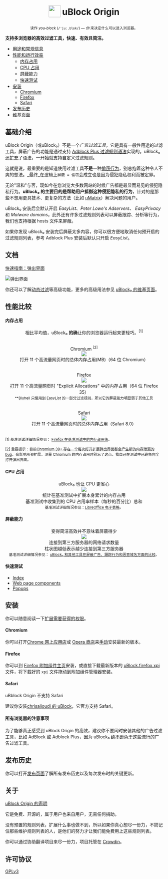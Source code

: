 <h1 align="center">
<sub>
<img src="https://raw.githubusercontent.com/gorhill/uBlock/master/doc/img/icon38@2x.png"
height="38"
width="38">
</sub>
uBlock Origin
</h1>
<p align="center">
<sup> <!-- Pronounciation -->
      读作 <i>you-block</i> (<code>/ˈjuːˌblɒk/</code>) — <i>你</i> 来决定什么可以进入浏览器。
</sup>
<br>
</p>

**支持多浏览器的高效过滤工具，快速、有效且简洁。**&nbsp;&nbsp;[<img src="https://travis-ci.org/gorhill/uBlock.svg?branch=master" height="12">](https://travis-ci.org/gorhill/uBlock)

* [用途和常规信息](#基础介绍)
* [性能和运行效率](#性能比较)
  * [内存占用](#内存占用)
  * [CPU 占用](#cpu-占用)
  * [屏蔽能力](#屏蔽能力)
  * [快速测试](#快速测试)
* [安装](#安装)
  * [Chromium](#chromium)
  * [Firefox](#firefox)
  * [Safari](#safari)
* [发布历史](#发布历史)
* [维基页面](https://github.com/fang5566/uBlock/wiki)

## 基础介绍

uBlock Origin（或uBlock₀）不是一个*广告过滤工具*，它是具有一般性用途的过滤工具，屏蔽广告的功能是通过支持 [Adblock Plus 过滤规则语法](https://adblockplus.org/zh_CN/filters)实现的。uBlock₀ 还[扩充](https://github.com/fang5566/uBlock/wiki/%E6%89%A9%E5%85%85%E7%9A%84%E8%BF%87%E6%BB%A4%E8%A7%84%E5%88%99%E8%AF%AD%E6%B3%95)了语法，一开始就支持自定义过滤规则。

这就是说，最重要的是知道使用过滤工具**不是**一种[偷窃行为](https://twitter.com/LeaVerou/status/518154828166725632)，别总抱着这种令人不爽的想法。_最终_在逻辑上`屏蔽 = 偷窃`会成立也是因为侵犯隐私权利而被定罪。

无论"温和"与否，现如今在您浏览大多数网站的时候广告都是最显而易见的侵犯隐私行为。**uBlock₀ 的主要目的是帮助用户抵御这种侵犯隐私的行为**，针对的是那些不想用更具技术、更复杂的方法（比如 [µMatrix](https://github.com/gorhill/uMatrix)）解决问题的用户。

uBlock₀ 安装后会默认开启 _EasyList_、_Peter Lowe's Adservers_、 _EasyPrivacy_ 和 _Malware domains_，此外还有许多过滤规则列表可以屏蔽跟踪、分析等行为，我们也支持根据 hosts 文件来屏蔽。

如果你发现 uBlock₀ 安装完后屏蔽太多内容，你可以很方便地取消任何预开启的过滤规则列表，参考 Adblock Plus 安装后默认只开启 _EasyList_。

## 文档

[快速指南：弹出界面](https://github.com/fang5566/uBlock/wiki/%E5%BF%AB%E9%80%9F%E6%8C%87%E5%8D%97%EF%BC%9A%E5%BC%B9%E5%87%BA%E7%95%8C%E9%9D%A2)

![弹出界面](https://raw.githubusercontent.com/gorhill/uBlock/master/doc/img/popup-1.png)

你还可以了解[动态过滤](https://github.com/fang5566/uBlock/wiki/%E5%8A%A8%E6%80%81%E8%BF%87%E6%BB%A4)等高级功能，更多的高级用法参见 [uBlock₀ 的维基页面](https://github.com/fang5566/uBlock/wiki)。

## 性能比较

#### 内存占用

<div align="center">
相比平均值，uBlock₀ <b>的确</b>让你的浏览器运行起来更轻巧。<sup>[1]</sup><br><br>

Chromium <sup>[2]</sup><br>
<img src="https://raw.githubusercontent.com/gorhill/uBlock/master/doc/benchmarks/mem-usage-overall-chart-20141224.png" /><br>打开 11 个高流量网页时的总体内存占用(MB)（64 位 Chromium）<br><br>

Firefox<br>
<img src="https://raw.githubusercontent.com/gorhill/uBlock/master/doc/benchmarks/mem-usage-overall-chart-20150205.png" /><br>打开 11 个高流量网页时 "Explicit Allocations" 中的内存占用（64 位 Firefox 35）<br><sup>**Bluhell 只使用到 EasyList 的一部分过滤规则，所以它的屏蔽能力明显弱于其他工具</sup><br><br>

Safari<br>
<img src="https://raw.githubusercontent.com/gorhill/uBlock/master/doc/benchmarks/mem-usage-overall-chart-safari-20150205.png" /><br>打开 11 个高流量网页时的总体内存占用（Safari 8.0）<br><br>

</div>

<sup>[1] 基准测试详细情况参见： <a href="https://github.com/fang5566/uBlock/wiki/Firefox-%E5%9C%A8%E5%9F%BA%E5%87%86%E6%B5%8B%E8%AF%95%E4%B8%AD%E7%9A%84%E5%86%85%E5%AD%98%E5%8D%A0%E7%94%A8%E5%80%BC">Firefox 在基准测试中的内存占用值</a>。</sup><br>

<sup>[2] 重要提示：目前[Chromium 39+ 存在一个每次打开扩展弹出界面都会产生新的内存泄漏的 bug](https://code.google.com/p/chromium/issues/detail?id=441500)，会影响<i>所有</i>扩展，测量 Chromium 的内存占用时别忘了这点。我自己在测试中已避免完全打开弹出界面。</sup><br>

#### CPU 占用

<p align="center">
uBlock₀ 也让 CPU 更省心<br>
<img src="https://raw.githubusercontent.com/gorhill/uBlock/master/doc/benchmarks/cpu-usage-overall-chart-20141226.png" /><br>统计在基准测试中扩展本身累计的内存占用<br>基准测试中收集到的 CPU 占用率样本（每秒的百分比）总和<br>
<sup>基准测试详细情况参见：<a href="https://github.com/gorhill/uBlock/blob/master/doc/benchmarks/cpu-usage-overall-20141226.ods">LibreOffice 电子表格</a>。</sup>
</p>

#### 屏蔽能力

<p align="center">
变得简洁高效并不意味着屏蔽得少<br>
<img src="https://raw.githubusercontent.com/gorhill/uBlock/master/doc/benchmarks/privex-201409-30.png" /><br>连接到第三方服务器的网络请求数量<br>柱状图越低表示越少连接到第三方服务器<br>
<sup>基准测试详细情况参见： 
<a href="https://github.com/fang5566/uBlock/wiki/uBlock-%E5%92%8C%E5%85%B6%E4%BB%96%E5%B7%A5%E5%85%B7%E5%9C%A8%E5%B1%8F%E8%94%BD%E5%B9%BF%E5%91%8A%E3%80%81%E8%B7%9F%E8%B8%AA%E8%A1%8C%E4%B8%BA%E5%92%8C%E6%81%B6%E6%84%8F%E5%9F%9F%E5%90%8D%E6%96%B9%E9%9D%A2%E7%9A%84%E6%AF%94%E8%BE%83">uBlock₀ 和其他工具在屏蔽广告、跟踪行为和恶意域名方面的比较</a>。
</p>

#### 快速测试

- [Index](http://raymondhill.net/ublock/tests.html)
- [Web page components](http://raymondhill.net/ublock/tiles1.html)
- [Popups](http://raymondhill.net/ublock/popup.html)

## 安装

你可以随意阅读一下[扩展需要获得的权限](https://github.com/fang5566/uBlock/wiki/%E5%85%B3%E4%BA%8E%E6%89%A9%E5%B1%95%E9%9C%80%E8%A6%81%E8%8E%B7%E5%BE%97%E7%9A%84%E6%9D%83%E9%99%90)。

#### Chromium

你可以打开[Chrome 网上应用店](https://chrome.google.com/webstore/detail/cjpalhdlnbpafiamejdnhcphjbkeiagm)或 [Opera 商店](https://addons.opera.com/en-gb/extensions/details/ublock/)来[手动](https://github.com/gorhill/uBlock/tree/master/dist#install)安装最新的版本。

#### Firefox

你可以到 [Firefox 附加组件主页](https://addons.mozilla.org/en-US/firefox/addon/ublock-origin/)安装，或直接下载最新版本的 [uBlock.firefox.xpi](https://github.com/gorhill/uBlock/releases) 文件，将下载好的 `xpi` 文件拖动到附加组件管理器安装。

#### Safari

uBblock Origin 不支持 Safari

建议你安装[chrisaljoudi 的 uBlock](https://github.com/chrisaljoudi/uBlock)，它官方支持 Safari。

#### 所有浏览器的注意事项

为了能够真正感受到 uBlock Origin 的高效，建议你不要同时安装其他的广告过滤工具，比如 AdBlock 或 Adblock Plus，因为 uBlock₀ [绝不逊色于](#屏蔽能力)这些流行的广告过滤工具。

## 发布历史

你可以打开[发布页面](https://github.com/chrisaljoudi/uBlock/releases)了解所有发布历史以及每次发布时的关键更新。


## 关于

[uBlock Origin 的声明](MANIFESTO.md)

它是免费、开源的，属于用户也来自用户，无需任何捐助。

没有预置的规则列表，扩展什么事也做不到，所以如果你真心想尽一份力，不妨记住那些维护规则列表的人，是他们的努力才让我们能免费用上这些规则列表。

你可以通过协助翻译项目来尽一份力，项目托管在 [Crowdin](https://crowdin.net/project/ublock)。

## 许可协议

[GPLv3](https://github.com/gorhill/uBlock/blob/master/LICENSE.txt)
